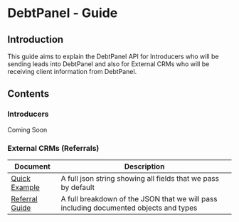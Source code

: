 # DebtPanel - Guide

## Introduction

This guide aims to explain the DebtPanel API for Introducers who will be
sending leads into DebtPanel and also for External CRMs who will be receiving
client information from DebtPanel.

## Contents

### Introducers

Coming Soon

### External CRMs (Referrals)

Document | Description
-------- | -----------
[Quick Example](referrals/example.json) | A full json string showing all fields that we pass by default
[Referral Guide](referrals/readme.md) | A full breakdown of the JSON that we will pass including documented objects and types